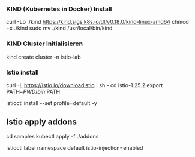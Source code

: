 ### KIND (Kubernetes in Docker) Install

curl -Lo ./kind https://kind.sigs.k8s.io/dl/v0.18.0/kind-linux-amd64
chmod +x ./kind
sudo mv ./kind /usr/local/bin/kind

### KIND Cluster initialisieren

kind create cluster -n istio-lab

### Istio install

curl -L https://istio.io/downloadIstio | sh -
cd istio-1.25.2 
export PATH=$PWD/bin:$PATH

istioctl install --set profile=default -y

## Istio apply addons
cd samples
kubectl apply -f ./addons

istioctl label namespace default istio-injection=enabled
 
